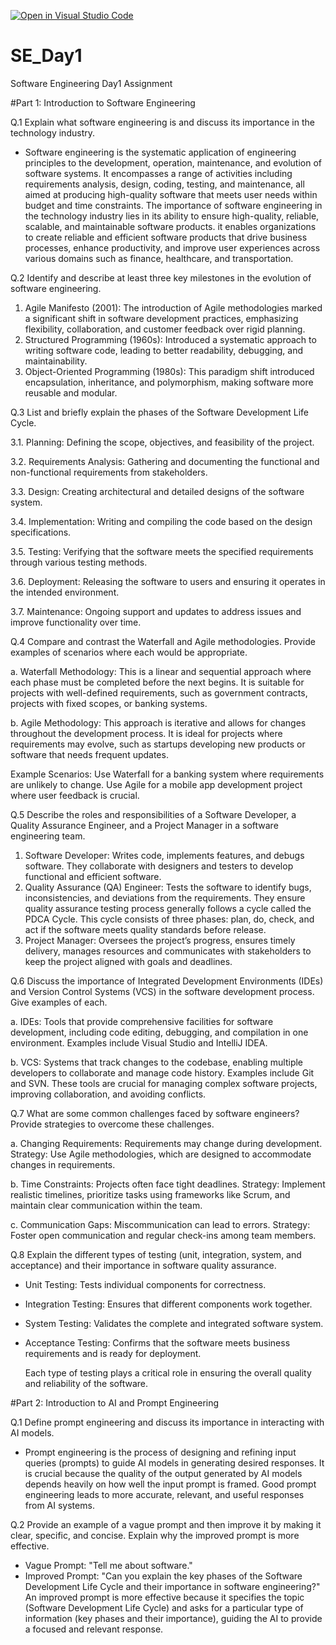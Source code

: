 [![Open in Visual Studio Code](https://classroom.github.com/assets/open-in-vscode-2e0aaae1b6195c2367325f4f02e2d04e9abb55f0b24a779b69b11b9e10269abc.svg)](https://classroom.github.com/online_ide?assignment_repo_id=15613638&assignment_repo_type=AssignmentRepo)
# SE_Day1
Software Engineering Day1 Assignment

#Part 1: Introduction to Software Engineering

Q.1 Explain what software engineering is and discuss its importance in the technology industry.
 - Software engineering is the systematic application of engineering principles to the development, operation, maintenance, and evolution of software systems. It encompasses a range of activities including 
   requirements analysis, design, coding, testing, and maintenance, all aimed at producing high-quality software that meets user needs within budget and time constraints. The importance of software engineering in 
   the technology industry lies in its ability to ensure high-quality, reliable, scalable, and maintainable software products. it enables organizations to create reliable and efficient software products that 
   drive business processes, enhance productivity, and improve user experiences across various domains such as finance, healthcare, and transportation.

Q.2 Identify and describe at least three key milestones in the evolution of software engineering.
  1. Agile Manifesto (2001): The introduction of Agile methodologies marked a significant shift in software development practices, emphasizing flexibility, collaboration, and customer feedback over rigid planning.
  2. Structured Programming (1960s): Introduced a systematic approach to writing software code, leading to better readability, debugging, and maintainability.
 3. Object-Oriented Programming (1980s): This paradigm shift introduced encapsulation, inheritance, and polymorphism, making software more reusable and modular.

Q.3 List and briefly explain the phases of the Software Development Life Cycle.

 3.1. Planning: Defining the scope, objectives, and feasibility of the project.
 
 3.2. Requirements Analysis: Gathering and documenting the functional and non-functional requirements from stakeholders.
 
 3.3. Design: Creating architectural and detailed designs of the software system.
 
 3.4. Implementation: Writing and compiling the code based on the design specifications.
 
 3.5. Testing: Verifying that the software meets the specified requirements through various testing methods.
 
 3.6. Deployment: Releasing the software to users and ensuring it operates in the intended environment.
 
 3.7. Maintenance: Ongoing support and updates to address issues and improve functionality over time.


Q.4 Compare and contrast the Waterfall and Agile methodologies. Provide examples of scenarios where each would be appropriate.

  a. Waterfall Methodology: This is a linear and sequential approach where each phase must be completed before the next begins. It is suitable for projects with well-defined requirements, such as government 
     contracts, projects with fixed scopes, or banking systems.
     
  b. Agile Methodology: This approach is iterative and allows for changes throughout the development process. It is ideal for projects where requirements may evolve, such as startups developing new products or 
    software that needs frequent updates.
   
Example Scenarios:
Use Waterfall for a banking system where requirements are unlikely to change.
Use Agile for a mobile app development project where user feedback is crucial.

Q.5 Describe the roles and responsibilities of a Software Developer, a Quality Assurance Engineer, and a Project Manager in a software engineering team.

  1. Software Developer: Writes code, implements features, and debugs software. They collaborate with designers and testers to develop functional and efficient software.
  2. Quality Assurance (QA) Engineer: Tests the software to identify bugs, inconsistencies, and deviations from the requirements. They ensure quality assurance testing process generally follows a cycle called the 
     PDCA Cycle. This cycle consists of three phases: plan, do, check, and act if the software meets quality standards before release.
  3. Project Manager: Oversees the project’s progress, ensures timely delivery, manages resources and communicates with stakeholders to keep the project aligned with goals and deadlines.


Q.6 Discuss the importance of Integrated Development Environments (IDEs) and Version Control Systems (VCS) in the software development process. Give examples of each.

  a. IDEs: Tools that provide comprehensive facilities for software development, including code editing, debugging, and compilation in one environment. Examples include Visual Studio and IntelliJ IDEA.
  
  b. VCS: Systems that track changes to the codebase, enabling multiple developers to collaborate and manage code history. Examples include Git and SVN. These tools are crucial for managing complex software 
         projects, improving collaboration, and avoiding conflicts.
         

Q.7 What are some common challenges faced by software engineers? Provide strategies to overcome these challenges.

  a. Changing Requirements: Requirements may change during development. Strategy: Use Agile methodologies, which are designed to accommodate changes in requirements.
  
  b. Time Constraints: Projects often face tight deadlines. Strategy: Implement realistic timelines, prioritize tasks using frameworks like Scrum, and maintain clear communication within the team.
  
  c. Communication Gaps: Miscommunication can lead to errors. Strategy: Foster open communication and regular check-ins among team members.
  
 
Q.8 Explain the different types of testing (unit, integration, system, and acceptance) and their importance in software quality assurance.

  - Unit Testing: Tests individual components for correctness.
  - Integration Testing: Ensures that different components work together.
  - System Testing: Validates the complete and integrated software system.
  - Acceptance Testing: Confirms that the software meets business requirements and is ready for deployment.

    Each type of testing plays a critical role in ensuring the overall quality and reliability of the software.



#Part 2: Introduction to AI and Prompt Engineering


Q.1 Define prompt engineering and discuss its importance in interacting with AI models.

  - Prompt engineering is the process of designing and refining input queries (prompts) to guide AI models in generating desired responses. It is crucial because the quality of the output generated by AI models 
    depends heavily on how well the input prompt is framed. Good prompt engineering leads to more accurate, relevant, and useful responses from AI systems.

Q.2 Provide an example of a vague prompt and then improve it by making it clear, specific, and concise. Explain why the improved prompt is more effective.

  - Vague Prompt: "Tell me about software."
  - Improved Prompt: "Can you explain the key phases of the Software Development Life Cycle and their importance in software engineering?"
  An improved prompt is more effective because it specifies the topic (Software Development Life Cycle) and asks for a particular type of information (key phases and their importance), guiding the AI to provide a focused and relevant response.
